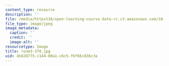 ```yaml
---
content_type: resource
description: ''
file: /media/https%3A/open-learning-course-data-rc.s3.amazonaws.com/18-218-probabilistic-method-in-combinatorics-spring-2019/4b828775c14400a1c6c5f6f66c83bc3a_room3-370.jpg
file_type: image/jpeg
image_metadata:
  caption: ''
  credit: ''
  image-alt: ''
resourcetype: Image
title: room3-370.jpg
uid: 4b828775-c144-00a1-c6c5-f6f66c83bc3a
---
```

